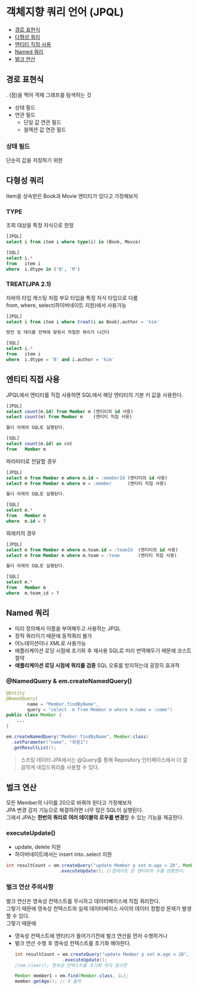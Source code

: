 # 객체지향 쿼리 언어 (JPQL)
* [경로 표현식](#경로-표현식)
* [다형성 쿼리](#다형성-쿼리)
* [엔티티 직접 사용](#엔티티-직접-사용)
* [Named 쿼리](#Named-쿼리)
* [벌크 연산](#벌크-연산)
## 경로 표현식
. (점)을 찍어 객체 그래프를 탐색하는 것
* 상태 필드
* 연관 필드
  * 단일 값 연관 필드
  * 컬렉션 값 연관 필드
### 상태 필드
단순히 값을 저장하기 위한 

## 다형성 쿼리
Item을 상속받은 Book과 Movie 엔티티가 있다고 가정해보자  
### TYPE
조회 대상을 특정 자식으로 한정
```sql
[JPQL]
select i from item i where type(i) in (Book, Movie)

[SQL]
select i.*
from   item i
where  i.dtype in ('B', 'M')
```
### TREAT(JPA 2.1)
자바의 타입 캐스팅 처럼 부모 타입을 특정 자식 타입으로 다룸  
from, where, select(하이버네이트 지원)에서 사용가능
```sql
[JPQL]
select i from item i where treat(i as Book).author = 'kim'

방언 및 테이블 전략에 맞춰서 적절한 쿼리가 나간다

[SQL] 
select i.*
from   item i
where  i.dtype = 'B' and i.author = 'kim' 
```

## 엔티티 직접 사용
JPQL에서 엔티티를 직접 사용하면 SQL에서 해당 엔티티의 기본 키 값을 사용한다.  
```sql
[JPQL]
select count(m.id) from Member m (엔티티의 id 사용)
select count(m) from Member m    (엔티티 직접 사용)

둘다 아래의 SQL로 실행된다.

[SQL]
select count(m.id) as cnt
from   Member m
```  
  
파라미터로 전달할 경우
```sql
[JPQL]
select m from Member m where m.id = :memberId (엔티티의 id 사용)
select m from Member m where m = :member      (엔티티 직접 사용)

둘다 아래의 SQL로 실행된다.

[SQL]
select m.*
from   Member m
where  m.id = ?
```  
  
외래키의 경우
```sql
[JPQL]
select m from Member m where m.team.id = :teamId  (엔티티의 id 사용)
select m from Member m where m.team = :team       (엔티티 직접 사용)

둘다 아래의 SQL로 실행된다.

[SQL]
select m.*
from   Member m
where  m.team_id = ?
```  

## Named 쿼리
* 미리 정의해서 이름을 부여해두고 사용하는 JPQL
* 정적 쿼리이기 때문에 동적쿼리 불가
* 어노테이션이나 XML로 사용가능
* 애플리케이션 로딩 시점에 초기화 후 재사용
  SQL로 미리 번역해두기 때문에 코스트 절약
* **애플리케이션 로딩 시점에 쿼리를 검증**
  SQL 오류를 방지하는데 굉장히 효과적

### @NamedQuery & em.createNamedQuery()
```java
@Entity
@NamedQuery(
        name = "Member.findByName", 
        query = "select  m from Member m where m.name = :name")
public class Member {
    ...
}
```
```java
em.createNamedQuery("Member.findByName", Member.class)
  .setParameter("name", "회원1")
  .getResultList();
```
> 스프링 데이터 JPA에서는 @Query를 통해 Repository 인터페이스에서 더 깔끔하게 네임드쿼리를 사용할 수 있다.  

## 벌크 연산
모든 Member의 나이를 20으로 바꿔야 된다고 가정해보자  
JPA 변경 감지 기능으로 해결하려면 너무 많은 SQL이 실행된다.  
그래서 JPA는 **한번의 쿼리로 여러 테이블의 로우를 변경**할 수 있는 기능을 제공한다.  

### executeUpdate()
* update, delete 지원
* 하이버네이트에서는 insert into..select 지원
```java
int resultCount = em.createQuery("update Member p set m.age = 20", Member.class)
                    .executeUpdate(); //업데이트 된 엔티티의 수를 반환한다.
```
### 벌크 연산 주의사항
벌크 연산은 영속성 컨텍스트를 무시하고 데이터베이스에 직접 쿼리한다.  
그렇기 때문에 영속성 컨텍스트와 실제 데이터베이스 사이의 데이터 정합성 문제가 발생할 수 있다.  
그렇기 때문에  
* 영속성 컨텍스트에 엔티티가 들어가기전에 벌크 연산을 먼저 수행하거나
* 벌크 연산 수행 후 영속성 컨텍스트를 초기화 해야한다.
  ```java
  int resultCount = em.createQuery("update Member p set m.age = 20", Member.class)
                    .executeUpdate();
  //em.clear(); 영속성 컨텍스트를 초기화 하지 않으면
  
  Member member1 = em.find(Member.class, 1L);
  member.getAge(); // 0 출력
  ```







